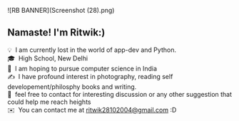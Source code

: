 ![RB BANNER](Screenshot (28).png)


<h2>Namaste! I'm Ritwik:) </h2>

<!-- ## 👋 &nbsp;Namaste! I'm Ritwik -->



💡   &nbsp;I am currently lost in the world of app-dev and Python.\
🎓  &nbsp;High School, New Delhi\
🌱  &nbsp;I am hoping to pursue computer science in India\
✍️  &nbsp;I have profound interest in photography, reading self developement/philosphy books and writing.\
💬  &nbsp;feel free to contact for interesting discussion or any other suggestion that could help me reach heights\
✉️  &nbsp;You can contact me at ritwik28102004@gmail.com :D

